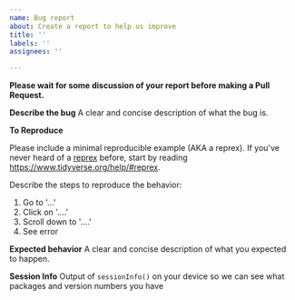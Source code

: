 ```yaml
---
name: Bug report
about: Create a report to help us improve
title: ''
labels: ''
assignees: ''

---
```


**Please wait for some discussion of your report before making a Pull Request.**

**Describe the bug**
A clear and concise description of what the bug is.

**To Reproduce**

Please include a minimal reproducible example (AKA a reprex). If you've never heard of a [reprex](http://reprex.tidyverse.org/) before, start by reading <https://www.tidyverse.org/help/#reprex>.

Describe the steps to reproduce the behavior:
1. Go to '...'
2. Click on '....'
3. Scroll down to '....'
4. See error

**Expected behavior**
A clear and concise description of what you expected to happen.

**Session Info**
Output of `sessionInfo()` on your device so we can see what packages and version numbers you have
